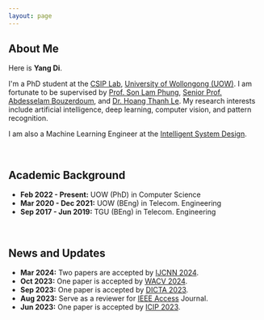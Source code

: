 ```yaml
---
layout: page
---
```


## About Me

Here is **Yang Di**.

I'm a PhD student at the [CSIP Lab](https://www.uow.edu.au/engineering-information-sciences/research/signals-information-and-communications-research-institute-sicom/), [University of Wollongong (UOW)](https://www.uow.edu.au/). I am fortunate to be supervised by [Prof. Son Lam Phung](https://scholars.uow.edu.au/lam-phung), [Senior Prof. Abdesselam Bouzerdoum](https://scholars.uow.edu.au/a-bouzerdoum), and [Dr. Hoang Thanh Le](https://scholars.uow.edu.au/thanh-le-hoang). My research interests include artificial intelligence, deep learning, computer vision, and pattern recognition. 

I am also a Machine Learning Engineer at the [Intelligent System Design](https://isd.ai/).

<br>

## Academic Background

- **Feb 2022 - Present:** UOW (PhD) in Computer Science <br>
- **Mar 2020 - Dec 2021:** UOW (BEng) in Telecom. Engineering
- **Sep 2017 - Jun 2019:** TGU (BEng) in Telecom. Engineering

<br>

## News and Updates

- **Mar 2024:** Two papers are accepted by [IJCNN 2024](https://2024.ieeewcci.org/).
- **Oct 2023:** One paper is accepted by [WACV 2024](https://wacv2024.thecvf.com/).
- **Sep 2023:** One paper is accepted by [DICTA 2023](https://www.dictaconference.org/).
- **Aug 2023:** Serve as a reviewer for [IEEE Access](https://ieeeaccess.ieee.org/) Journal.
- **Jun 2023:** One paper is accepted by [ICIP 2023](https://2023.ieeeicip.org/).
